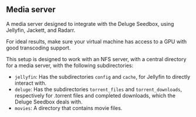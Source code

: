 ## Media server
A media server designed to integrate with the Deluge Seedbox, using Jellyfin, Jackett, and Radarr.

For ideal results, make sure your virtual machine has access to a GPU with good transcoding support.

This setup is designed to work with an NFS server, with a central directory for a media server, with the following subdirectories:
- `jellyfin`: Has the subdirectories `config` and `cache`, for Jellyfin to directly interact with.
- `deluge`: Has the subdirectories `torrent_files` and `torrent_downloads`, respectively for .torrent files and completed downloads, which the Deluge Seedbox deals with.
- `movies`: A directory that contains movie files.